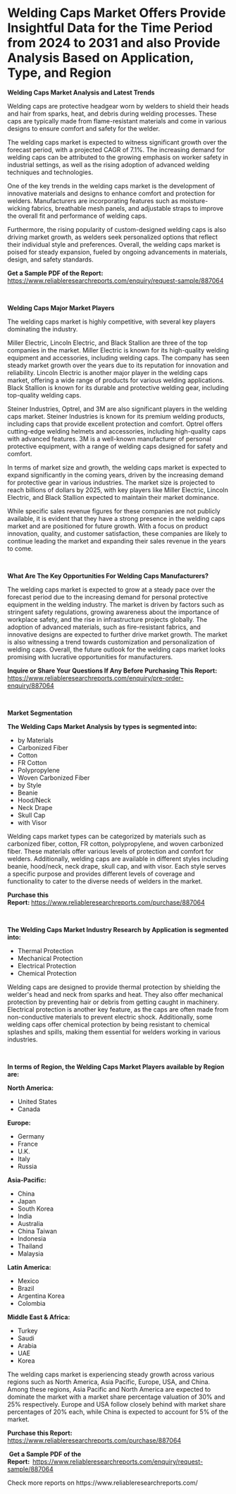 <p><h1>Welding Caps Market Offers Provide Insightful Data for the Time Period from 2024 to 2031 and also Provide Analysis Based on Application, Type, and Region</h1></p><p><strong>Welding Caps Market Analysis and Latest Trends</strong></p>
<p><p>Welding caps are protective headgear worn by welders to shield their heads and hair from sparks, heat, and debris during welding processes. These caps are typically made from flame-resistant materials and come in various designs to ensure comfort and safety for the welder.</p><p>The welding caps market is expected to witness significant growth over the forecast period, with a projected CAGR of 7.1%. The increasing demand for welding caps can be attributed to the growing emphasis on worker safety in industrial settings, as well as the rising adoption of advanced welding techniques and technologies.</p><p>One of the key trends in the welding caps market is the development of innovative materials and designs to enhance comfort and protection for welders. Manufacturers are incorporating features such as moisture-wicking fabrics, breathable mesh panels, and adjustable straps to improve the overall fit and performance of welding caps.</p><p>Furthermore, the rising popularity of custom-designed welding caps is also driving market growth, as welders seek personalized options that reflect their individual style and preferences. Overall, the welding caps market is poised for steady expansion, fueled by ongoing advancements in materials, design, and safety standards.</p></p>
<p><strong>Get a Sample PDF of the Report:&nbsp;</strong> <a href="https://www.reliableresearchreports.com/enquiry/request-sample/887064">https://www.reliableresearchreports.com/enquiry/request-sample/887064</a></p>
<p>&nbsp;</p>
<p><strong>Welding Caps Major Market Players</strong></p>
<p><p>The welding caps market is highly competitive, with several key players dominating the industry. </p><p>Miller Electric, Lincoln Electric, and Black Stallion are three of the top companies in the market. Miller Electric is known for its high-quality welding equipment and accessories, including welding caps. The company has seen steady market growth over the years due to its reputation for innovation and reliability. Lincoln Electric is another major player in the welding caps market, offering a wide range of products for various welding applications. Black Stallion is known for its durable and protective welding gear, including top-quality welding caps.</p><p>Steiner Industries, Optrel, and 3M are also significant players in the welding caps market. Steiner Industries is known for its premium welding products, including caps that provide excellent protection and comfort. Optrel offers cutting-edge welding helmets and accessories, including high-quality caps with advanced features. 3M is a well-known manufacturer of personal protective equipment, with a range of welding caps designed for safety and comfort.</p><p>In terms of market size and growth, the welding caps market is expected to expand significantly in the coming years, driven by the increasing demand for protective gear in various industries. The market size is projected to reach billions of dollars by 2025, with key players like Miller Electric, Lincoln Electric, and Black Stallion expected to maintain their market dominance.</p><p>While specific sales revenue figures for these companies are not publicly available, it is evident that they have a strong presence in the welding caps market and are positioned for future growth. With a focus on product innovation, quality, and customer satisfaction, these companies are likely to continue leading the market and expanding their sales revenue in the years to come.</p></p>
<p>&nbsp;</p>
<p><strong>What Are The Key Opportunities For Welding Caps Manufacturers?</strong></p>
<p><p>The welding caps market is expected to grow at a steady pace over the forecast period due to the increasing demand for personal protective equipment in the welding industry. The market is driven by factors such as stringent safety regulations, growing awareness about the importance of workplace safety, and the rise in infrastructure projects globally. The adoption of advanced materials, such as fire-resistant fabrics, and innovative designs are expected to further drive market growth. The market is also witnessing a trend towards customization and personalization of welding caps. Overall, the future outlook for the welding caps market looks promising with lucrative opportunities for manufacturers.</p></p>
<p><strong>Inquire or Share Your Questions If Any Before Purchasing This Report:</strong> <a href="https://www.reliableresearchreports.com/enquiry/pre-order-enquiry/887064">https://www.reliableresearchreports.com/enquiry/pre-order-enquiry/887064</a></p>
<p>&nbsp;</p>
<p><strong>Market Segmentation</strong></p>
<p><strong>The Welding Caps Market Analysis by types is segmented into:</strong></p>
<p><ul><li>by Materials</li><li>Carbonized Fiber</li><li>Cotton</li><li>FR Cotton</li><li>Polypropylene</li><li>Woven Carbonized Fiber</li><li>by Style</li><li>Beanie</li><li>Hood/Neck</li><li>Neck Drape</li><li>Skull Cap</li><li>with Visor</li></ul></p>
<p><p>Welding caps market types can be categorized by materials such as carbonized fiber, cotton, FR cotton, polypropylene, and woven carbonized fiber. These materials offer various levels of protection and comfort for welders. Additionally, welding caps are available in different styles including beanie, hood/neck, neck drape, skull cap, and with visor. Each style serves a specific purpose and provides different levels of coverage and functionality to cater to the diverse needs of welders in the market.</p></p>
<p><strong>Purchase this Report:&nbsp;</strong><a href="https://www.reliableresearchreports.com/purchase/887064">https://www.reliableresearchreports.com/purchase/887064</a></p>
<p>&nbsp;</p>
<p><strong>The Welding Caps Market Industry Research by Application is segmented into:</strong></p>
<p><ul><li>Thermal Protection</li><li>Mechanical Protection</li><li>Electrical Protection</li><li>Chemical Protection</li></ul></p>
<p><p>Welding caps are designed to provide thermal protection by shielding the welder's head and neck from sparks and heat. They also offer mechanical protection by preventing hair or debris from getting caught in machinery. Electrical protection is another key feature, as the caps are often made from non-conductive materials to prevent electric shock. Additionally, some welding caps offer chemical protection by being resistant to chemical splashes and spills, making them essential for welders working in various industries.</p></p>
<p>&nbsp;</p>
<p><strong>In terms of Region, the Welding Caps Market Players available by Region are:</strong></p>
<p>
    <p> <strong> North America: </strong>
        <ul>
            <li>United States</li>
            <li>Canada</li>
        </ul>
        </p> 
    <p> <strong> Europe: </strong>
        <ul>
            <li>Germany</li>
            <li>France</li>
            <li>U.K.</li>
            <li>Italy</li>
            <li>Russia</li>
        </ul>
        </p> 
    <p> <strong> Asia-Pacific: </strong>
        <ul>
            <li>China</li>
            <li>Japan</li>
            <li>South Korea</li>
            <li>India</li>
            <li>Australia</li>
            <li>China Taiwan</li>
            <li>Indonesia</li>
            <li>Thailand</li>
            <li>Malaysia</li>
        </ul>
        </p> 
    <p> <strong> Latin America: </strong>
        <ul>
            <li>Mexico</li>
            <li>Brazil</li>
            <li>Argentina Korea</li>
            <li>Colombia</li>
        </ul>
        </p> 
    <p> <strong> Middle East & Africa: </strong>
        <ul>
            <li>Turkey</li>
            <li>Saudi</li>
            <li>Arabia</li>
            <li>UAE</li>
            <li>Korea</li>
        </ul>
    </p>
    </p>
<p><p>The welding caps market is experiencing steady growth across various regions such as North America, Asia Pacific, Europe, USA, and China. Among these regions, Asia Pacific and North America are expected to dominate the market with a market share percentage valuation of 30% and 25% respectively. Europe and USA follow closely behind with market share percentages of 20% each, while China is expected to account for 5% of the market.</p></p>
<p><strong>Purchase this Report: </strong><a href="https://www.reliableresearchreports.com/purchase/887064">https://www.reliableresearchreports.com/purchase/887064</a></p>
<p>&nbsp;<strong>Get a Sample PDF of the Report:&nbsp;&nbsp;</strong><a href="https://www.reliableresearchreports.com/enquiry/request-sample/887064">https://www.reliableresearchreports.com/enquiry/request-sample/887064</a></p>
<p><strong></strong></p>
<p>Check more reports on https://www.reliableresearchreports.com/</p>